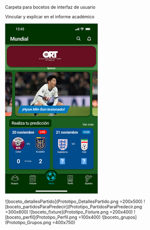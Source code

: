 Carpeta para bocetos de interfaz de usuario

Vincular y explicar en el informe académico

<img src="Prototipo_Inicio.png" width="300">

![boceto_detallesPartido](Prototipo_DetallesPartido.png =200x500)
![boceto_partidosParaPredecir](Prototipo_PartidosParaPredecir.png =300x600) 
![boceto_fixture](Prototipo_Fixture.png =200x400)
![boceto_perfil](Prototipo_Perfil.png =100x400)
![boceto_grupos](Prototipo_Grupos.png =400x750)
